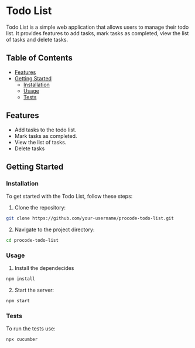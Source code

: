 # Todo List

Todo List is a simple web application that allows users to manage their todo list. It provides features to add tasks, mark tasks as completed, view the list of tasks and delete tasks.

## Table of Contents

- [Features](#features)
- [Getting Started](#getting-started)
  - [Installation](#installation)
  - [Usage](#usage)
  - [Tests](#tests)

## Features

- Add tasks to the todo list.
- Mark tasks as completed.
- View the list of tasks.
- Delete tasks

## Getting Started

### Installation

To get started with the Todo List, follow these steps:

1. Clone the repository:
```bash
git clone https://github.com/your-username/procode-todo-list.git
```
2. Navigate to the project directory:
```bash
cd procode-todo-list
```
### Usage
1. Install the dependecides
```bash
npm install
```
2. Start the server:
```bash
npm start
```
### Tests
To run the tests use:
```bash
npx cucumber
```
  
